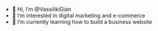 - 👋 Hi, I’m @VassilikiGian
- 👀 I’m interested in digital marketing and e-commerce
- 🌱 I’m currently learning how to build a business website


<!---
VassilikiGian/VassilikiGian is a ✨ special ✨ repository because its `README.md` (this file) appears on your GitHub profile.
You can click the Preview link to take a look at your changes.
--->
